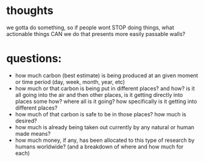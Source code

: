 # thoughts
we gotta do something, so if people wont STOP doing things, what actionable things CAN we do that presents more easily passable walls?

# questions:
- how much carbon (best estimate) is being produced at an given moment or time period (day, week, month, year, etc)
- how much or that carbon is being put in different places? and how? is it all going into the air and then other places, is it getting directly into places some how? where all is it going? how specifically is it getting into different places?
- how much of that carbon is safe to be in those places? how much is desired?
- how much is already being taken out currently by any natural or human made means?
- how much money, if any, has been allocated to this type of research by humans worldwide? (and a breakdown of where and how much for each)

